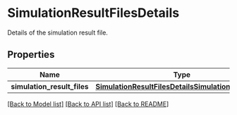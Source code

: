 # SimulationResultFilesDetails

Details of the simulation result file.

## Properties
Name | Type | Description | Notes
------------ | ------------- | ------------- | -------------
**simulation_result_files** | [**SimulationResultFilesDetailsSimulationResultFiles**](SimulationResultFilesDetailsSimulationResultFiles.md) |  | [optional] 

[[Back to Model list]](../README.md#documentation-for-models) [[Back to API list]](../README.md#documentation-for-api-endpoints) [[Back to README]](../README.md)


